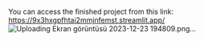 You can access the finished project from this link: https://9x3hxgpfhtai2mmjnfemst.streamlit.app/ 
![Uploading Ekran görüntüsü 2023-12-23 194809.png…]()
